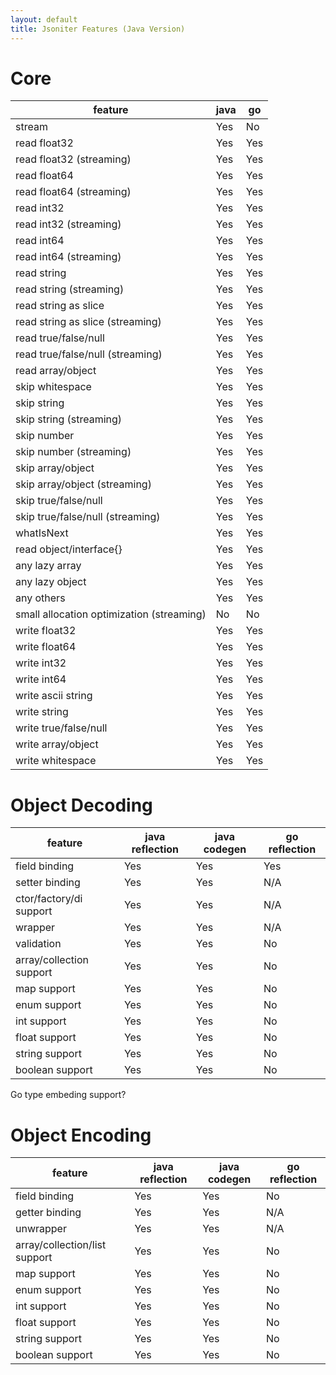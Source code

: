 ```yaml
---
layout: default
title: Jsoniter Features (Java Version)
---
```


# Core

| feature | java | go |
| --- | --- | --- |
| stream | Yes | No |
| read float32 | Yes | Yes |
| read float32 (streaming) | Yes | Yes |
| read float64 | Yes | Yes |
| read float64 (streaming) | Yes | Yes |
| read int32 | Yes | Yes |
| read int32 (streaming) | Yes | Yes |
| read int64 | Yes | Yes |
| read int64 (streaming) | Yes | Yes |
| read string | Yes | Yes |
| read string (streaming) | Yes | Yes |
| read string as slice | Yes | Yes |
| read string as slice (streaming) | Yes | Yes |
| read true/false/null | Yes | Yes |
| read true/false/null (streaming) | Yes | Yes |
| read array/object | Yes | Yes |
| skip whitespace | Yes | Yes |
| skip string | Yes | Yes |
| skip string (streaming) | Yes | Yes |
| skip number | Yes | Yes |
| skip number (streaming) | Yes | Yes |
| skip array/object | Yes | Yes |
| skip array/object (streaming) | Yes | Yes |
| skip true/false/null | Yes | Yes |
| skip true/false/null (streaming) | Yes | Yes |
| whatIsNext | Yes | Yes |
| read object/interface{} | Yes | Yes |
| any lazy array | Yes | Yes |
| any lazy object | Yes | Yes |
| any others | Yes | Yes |
| small allocation optimization (streaming) | No | No |
| write float32 | Yes | Yes |
| write float64 | Yes | Yes |
| write int32 | Yes | Yes |
| write int64 | Yes | Yes |
| write ascii string | Yes | Yes |
| write string | Yes | Yes |
| write true/false/null | Yes | Yes |
| write array/object | Yes | Yes |
| write whitespace | Yes | Yes |

# Object Decoding

| feature | java reflection | java codegen | go reflection |
| --- | --- | --- | --- |
| field binding | Yes | Yes | Yes |
| setter binding | Yes | Yes | N/A |
| ctor/factory/di support | Yes | Yes | N/A |
| wrapper | Yes | Yes | N/A |
| validation | Yes | Yes | No |
| array/collection support | Yes | Yes | No |
| map support | Yes | Yes | No |
| enum support | Yes | Yes | No |
| int support | Yes | Yes | No |
| float support | Yes | Yes | No |
| string support | Yes | Yes | No |
| boolean support | Yes | Yes | No |

Go type embeding support?

# Object Encoding 

| feature | java reflection | java codegen | go reflection |
| --- | --- | --- | --- |
| field binding | Yes | Yes | No |
| getter binding | Yes | Yes | N/A |
| unwrapper | Yes | Yes | N/A |
| array/collection/list support | Yes | Yes | No |
| map support | Yes | Yes | No |
| enum support | Yes | Yes | No |
| int support | Yes | Yes | No |
| float support | Yes | Yes | No |
| string support | Yes | Yes | No |
| boolean support | Yes | Yes | No |
